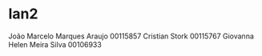 # Ian2
João Marcelo Marques Araujo 00115857
Cristian Stork 00115767
Giovanna Helen Meira Silva 00106933
